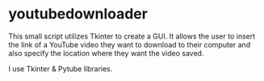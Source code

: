 # youtubedownloader

This small script utilizes Tkinter to create a GUI. It allows the user to insert the link of a YouTube video they want to download to their computer and also specify the location where they want the video saved.

I use Tkinter & Pytube libraries. 
